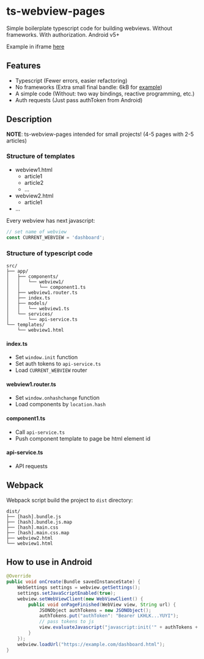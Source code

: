 # ts-webview-pages
Simple boilerplate typescript code for building webviews. Without frameworks. With authorization. Android v5+

Example in iframe [here](https://gurov.github.io/ts-webview-pages/dist/)

## Features

* Typescript (Fewer errors, easier refactoring)
* No frameworks (Extra small final bandle: 6kB for [example](https://gurov.github.io/ts-webview-pages/dist/))
* A simple code (Without: two way bindings, reactive programming, etc.)
* Auth requests (Just pass authToken from Android)

## Description

**NOTE**: ts-webview-pages intended for small projects!
(4-5 pages with 2-5 articles)


### Structure of templates

* webview1.html
    * article1
    * article2
    * ...
* webview2.html
    * article1
* ...


Every webview has next javascript:
```javascript
// set name of webview
const CURRENT_WEBVIEW = 'dashboard';
```

### Structure of typescript code

```
src/
├── app/
│   ├── components/
│   │   └── webview1/
│   │       └── component1.ts
│   ├── webview1.router.ts
│   ├── index.ts
│   ├── models/
│   │   └── webview1.ts
│   └── services/
│       └── api-service.ts
└── templates/
    └── webview1.html
```
#### index.ts
* Set `window.init` function
* Set auth tokens to `api-service.ts`
* Load `CURRENT_WEBVIEW` router

#### webview1.router.ts
* Set `window.onhashchange` function
* Load components by `location.hash`

#### component1.ts
* Call `api-service.ts`
* Push component template to page be html element id

#### api-service.ts
* API requests

## Webpack

Webpack script build the project to `dist` directory:
```
dist/
├── [hash].bundle.js
├── [hash].bundle.js.map
├── [hash].main.css
├── [hash].main.css.map
├── webview2.html
└── webview1.html
```


## How to use in Android

```java
@Override
public void onCreate(Bundle savedInstanceState) {
    WebSettings settings = webview.getSettings();
    settings.setJavaScriptEnabled(true);
    webview.setWebViewClient(new WebViewClient() {
        public void onPageFinished(WebView view, String url) {
            JSONObject authTokens = new JSONObject();
            authTokens.put("authToken": "Bearer LKHLK...YUYI");
            // pass tokens to js
            view.evaluateJavascript("javascript:init('" + authTokens + "')", null);
        }
    });
    webview.loadUrl("https://example.com/dashboard.html");
}
```


